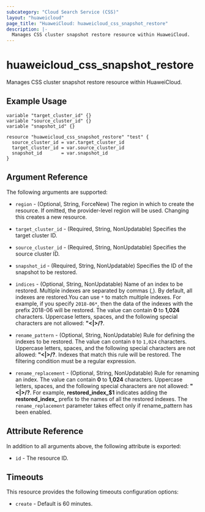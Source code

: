 ```yaml
---
subcategory: "Cloud Search Service (CSS)"
layout: "huaweicloud"
page_title: "HuaweiCloud: huaweicloud_css_snapshot_restore"
description: |-
  Manages CSS cluster snapshot restore resource within HuaweiCloud.
---
```


# huaweicloud_css_snapshot_restore

Manages CSS cluster snapshot restore resource within HuaweiCloud.

## Example Usage

```hcl
variable "target_cluster_id" {}
variable "source_cluster_id" {}
variable "snapshot_id" {}

resource "huaweicloud_css_snapshot_restore" "test" {
  source_cluster_id = var.target_cluster_id
  target_cluster_id = var.source_cluster_id
  snapshot_id       = var.snapshot_id
}
```

## Argument Reference

The following arguments are supported:

* `region` - (Optional, String, ForceNew) The region in which to create the resource. If omitted, the
  provider-level region will be used. Changing this creates a new resource.

* `target_cluster_id` - (Required, String, NonUpdatable) Specifies the target cluster ID.

* `source_cluster_id` - (Required, String, NonUpdatable) Specifies the source cluster ID.

* `snapshot_id` - (Required, String, NonUpdatable) Specifies the ID of the snapshot to be restored.

* `indices` - (Optional, String, NonUpdatable) Name of an index to be restored. Multiple indexes are separated by
  commas (,). By default, all indexes are restored.You can use `*` to match multiple indexes. For example, if you
  specify `2018-06*`, then the data of the indexes with the prefix 2018-06 will be restored. The value can contain
  **0** to **1,024** characters. Uppercase letters, spaces, and the following special characters are not allowed:
  **"\<|>/?**.

* `rename_pattern` - (Optional, String, NonUpdatable) Rule for defining the indexes to be restored. The value can
  contain `0` to `1,024` characters. Uppercase letters, spaces, and the following special characters are not allowed:
  **"\<|>/?**. Indexes that match this rule will be restored. The filtering condition must be a regular expression.

* `rename_replacement` - (Optional, String, NonUpdatable) Rule for renaming an index. The value can contain **0** to
  **1,024** characters. Uppercase letters, spaces, and the following special characters are not allowed: **"\<|>/?**.
  For example, **restored_index_$1** indicates adding the **restored_index_** prefix to the names of all the restored
  indexes. The `rename_replacement` parameter takes effect only if rename_pattern has been enabled.

## Attribute Reference

In addition to all arguments above, the following attribute is exported:

* `id` - The resource ID.

## Timeouts

This resource provides the following timeouts configuration options:

* `create` - Default is 60 minutes.
